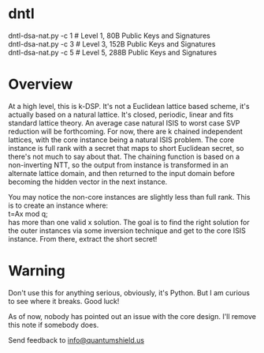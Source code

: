 # dntl

dntl-dsa-nat.py -c 1 # Level 1, 80B Public Keys and Signatures\
dntl-dsa-nat.py -c 3 # Level 3, 152B Public Keys and Signatures\
dntl-dsa-nat.py -c 5 # Level 5, 288B Public Keys and Signatures

# Overview

At a high level, this is k-DSP. It's not a Euclidean lattice based scheme, it's actually based on a natural lattice. It's closed, periodic, linear and fits standard lattice theory. An average case natural ISIS to worst case SVP reduction will be forthcoming. For now, there are k chained independent lattices, with the core instance being a natural ISIS problem. The core instance is full rank with a secret that maps to short Euclidean secret, so there's not much to say about that. The chaining function is based on a non-inverting NTT, so the output from instance is transformed in an alternate lattice domain, and then returned to the input domain before becoming the hidden vector in the next instance. 

You may notice the non-core instances are slightly less than full rank. This is to create an instance where:\
	t=Ax mod q;\
has more than one valid x solution. The goal is to find the right solution for the outer instances via some inversion technique and get to the core ISIS instance. From there, extract the short secret!

# Warning
Don't use this for anything serious, obviously, it's Python. But I am curious to see where it breaks. Good luck!

As of now, nobody has pointed out an issue with the core design. I'll remove this note if somebody does. 

Send feedback to info@quantumshield.us
